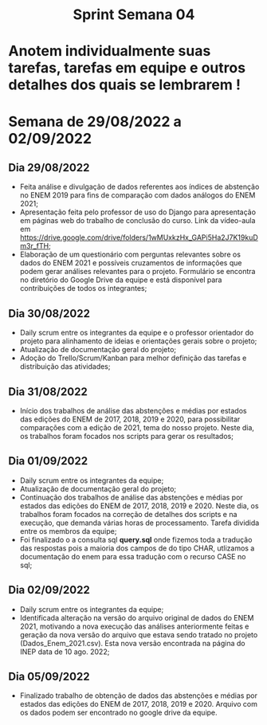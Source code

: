 <h1 align="center"> Sprint Semana 04 </h1>

# Anotem individualmente suas tarefas, tarefas em equipe e outros detalhes dos quais se lembrarem !

# Semana de 29/08/2022 a 02/09/2022

##  Dia 29/08/2022
- Feita análise e divulgação de dados referentes aos índices de abstenção no ENEM 2019 para fins de comparação com dados análogos do ENEM 2021;
- Apresentação feita pelo professor de uso do Django para apresentação em páginas web do trabalho de conclusão do curso. Link da vídeo-aula em <https://drive.google.com/drive/folders/1wMUxkzHx_GAPi5Ha2J7K19kuDm3r_fTH>;
- Elaboração de um questionário com perguntas relevantes sobre os dados do ENEM 2021 e possíveis cruzamentos de informações que podem gerar análises relevantes para o projeto. Formulário se encontra no diretório do Google Drive da equipe e está disponível para contribuições de todos os integrantes;
 

## Dia 30/08/2022
- Daily scrum entre os integrantes da equipe e o professor orientador do projeto para alinhamento de ideias e orientações gerais sobre o projeto;
- Atualização de documentação geral do projeto;
- Adoção do Trello/Scrum/Kanban para melhor definição das tarefas e distribuição das atividades;

## Dia 31/08/2022
- Início dos trabalhos de análise das abstenções e médias por estados das edições do ENEM de 2017, 2018, 2019 e 2020, para possibilitar comparações com a edição de 2021, tema do nosso projeto. Neste dia, os trabalhos foram focados nos scripts para gerar os resultados;

## Dia 01/09/2022
- Daily scrum entre os integrantes da equipe;
- Atualização de documentação geral do projeto;
- Continuação dos trabalhos de análise das abstenções e médias por estados das edições do ENEM de 2017, 2018, 2019 e 2020. Neste dia, os trabalhos foram focados na correção de detalhes dos scripts e na execução, que demanda várias horas de processamento. Tarefa dividida entre os membros da equipe;
- Foi finalizado o a consulta sql **query.sql** onde fizemos toda a tradução das respostas pois a maioria dos campos de do tipo CHAR, utlizamos a documentação do enem para essa tradução com o recurso CASE no sql;

## Dia 02/09/2022
- Daily scrum entre os integrantes da equipe;
- Identificada alteração na versão do arquivo original de dados do ENEM 2021, motivando a nova execução das análises anteriormente feitas e geração da nova versão do arquivo que estava sendo tratado no projeto (Dados_Enem_2021.csv). Esta nova versão encontrada na página do INEP data de 10 ago. 2022;

## Dia 05/09/2022
- Finalizado trabalho de obtenção de dados das abstenções e médias por estados das edições do ENEM de 2017, 2018, 2019 e 2020. Arquivo com os dados podem ser encontrado no google drive da equipe.